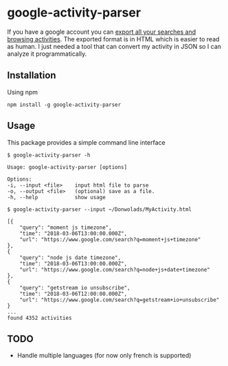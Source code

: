 # google-activity-parser
If you have a google account you can [export all your searches and browsing activities](https://takeout.google.com/settings/takeout). The exported format is in HTML which is easier to read as human. I just needed a tool that can convert my activity in JSON so I can analyze it programmatically.

## Installation
Using npm
```shell
npm install -g google-activity-parser
```
## Usage

This package provides a simple command line interface

```shell
$ google-activity-parser -h

Usage: google-activity-parser [options]

Options:
-i, --input <file>    input html file to parse
-o, --output <file>   (optional) save as a file.
-h, --help            show usage

$ google-activity-parser --input ~/Donwolads/MyActivity.html

[{
    "query": "moment js timezone",
    "time": "2018-03-06T13:00:00.000Z",
    "url": "https://www.google.com/search?q=moment+js+timezone"
},
{
    "query": "node js date timezone",
    "time": "2018-03-06T13:00:00.000Z",
    "url": "https://www.google.com/search?q=node+js+date+timezone"
},
{
    "query": "getstream io unsubscribe",
    "time": "2018-03-06T12:00:00.000Z",
    "url": "https://www.google.com/search?q=getstream+io+unsubscribe"
}
...
found 4352 activities
```

## TODO

* Handle multiple languages (for now only french is supported)